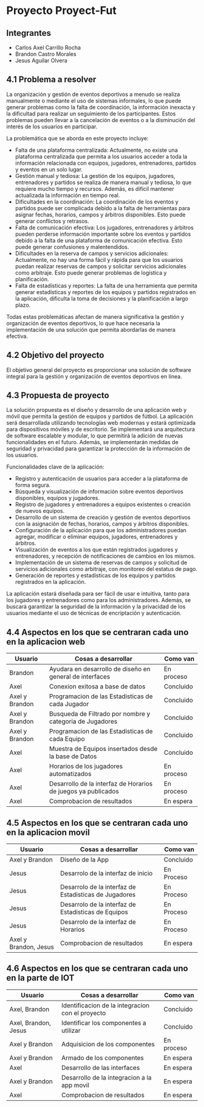 # Proyecto Proyect-Fut

## Integrantes
- Carlos Axel Carrillo Rocha
- Brandon Castro Morales
- Jesus Aguilar Olvera

## 4.1 Problema a resolver

La organización y gestión de eventos deportivos a menudo se realiza manualmente o mediante el uso de sistemas informales, lo que puede generar problemas como la falta de coordinación, la información inexacta y la dificultad para realizar un seguimiento de los participantes. Estos problemas pueden llevar a la cancelación de eventos o a la disminución del interés de los usuarios en participar.

La problemática que se aborda en este proyecto incluye: 
- Falta de una plataforma centralizada: Actualmente, no existe una plataforma centralizada que permita a los usuarios acceder a toda la información relacionada con equipos, jugadores, entrenadores, partidos y eventos en un solo lugar. 
- Gestión manual y tediosa: La gestión de los equipos, jugadores, entrenadores y partidos se realiza de manera manual y tediosa, lo que requiere mucho tiempo y recursos. Además, es difícil mantener actualizada la información en tiempo real.
- Dificultades en la coordinación: La coordinación de los eventos y partidos puede ser complicada debido a la falta de herramientas para asignar fechas, horarios, campos y árbitros disponibles. Esto puede generar conflictos y retrasos. 
- Falta de comunicación efectiva: Los jugadores, entrenadores y árbitros pueden perderse información importante sobre los eventos y partidos debido a la falta de una plataforma de comunicación efectiva. Esto puede generar confusiones y malentendidos.
- Dificultades en la reserva de campos y servicios adicionales: Actualmente, no hay una forma fácil y rápida para que los usuarios puedan realizar reservas de campos y solicitar servicios adicionales como arbitraje. Esto puede generar problemas de logística y planificación.
- Falta de estadísticas y reportes: La falta de una herramienta que permita generar estadísticas y reportes de los equipos y partidos registrados en la aplicación, dificulta la toma de decisiones y la planificación a largo plazo.

Todas estas problemáticas afectan de manera significativa la gestión y organización de eventos deportivos, lo que hace necesaria la implementación de una solución que permita abordarlas de manera efectiva.

## 4.2 Objetivo del proyecto

El objetivo general del proyecto es proporcionar una solución de software integral para la gestión y organización de eventos deportivos en línea.

## 4.3 Propuesta de proyecto

La solución propuesta es el diseño y desarrollo de una aplicación web y móvil que permita la gestión de equipos y partidos de fútbol. La aplicación será desarrollada utilizando tecnologías web modernas y estará optimizada para dispositivos móviles y de escritorio. Se implementará una arquitectura de software escalable y modular, lo que permitirá la adición de nuevas funcionalidades en el futuro. Además, se implementarán medidas de seguridad y privacidad para garantizar la protección de la información de los usuarios.

Funcionalidades clave de la aplicación:
- Registro y autenticación de usuarios para acceder a la plataforma de forma segura.
- Búsqueda y visualización de información sobre eventos deportivos disponibles, equipos y jugadores.
- Registro de jugadores y entrenadores a equipos existentes o creación de nuevos equipos.
- Desarrollo de un sistema de creación y gestión de eventos deportivos con la asignación de fechas, horarios, campos y árbitros disponibles.
- Configuración de la aplicación para que los administradores puedan agregar, modificar o eliminar equipos, jugadores, entrenadores y árbitros.
- Visualización de eventos a los que están registrados jugadores y entrenadores, y recepción de notificaciones de cambios en los mismos.
- Implementación de un sistema de reservas de campos y solicitud de servicios adicionales como arbitraje, con monitoreo del estatus de pago.
- Generación de reportes y estadísticas de los equipos y partidos registrados en la aplicación.

La aplicación estará diseñada para ser fácil de usar e intuitiva, tanto para los jugadores y entrenadores como para los administradores. Además, se buscará garantizar la seguridad de la información y la privacidad de los usuarios mediante el uso de técnicas de encriptación y autenticación.


## 4.4 Aspectos en los que se centraran cada uno en la aplicacion web
| Usuario         | Cosas a desarrollar | Como van   | 
|---------------|----------------|---------------|
| Brandon       | Ayudara en desarrollo de diseño en general de interfaces | En proceso |
| Axel          | Conexion exitosa a base de datos | Concluido |
| Axel y Brandon| Programacion de las Estadisticas de cada Jugador | Concluido |
| Axel y Brandon| Busqueda de Filtrado por nombre y categoria de Jugadores |  Concluido  |
| Axel y Brandon| Programacion de las Estadisticas de cada Equipo | Concluido |
| Axel          | Muestra de Equipos insertados desde la base de Datos | Concluido |
| Axel          | Horarios de los jugadores automatizados | En proceso |
| Axel          | Desarrollo de la interfaz de Horarios de juegos ya publicados | En proceso |
| Axel          | Comprobacion de resultados | En espera |


## 4.5 Aspectos en los que se centraran cada uno en la aplicacion movil
| Usuario         | Cosas a desarrollar | Como van   | 
|-----------------|----------------|---------------|
| Axel y Brandon  | Diseño de la App | Concluido |
| Jesus           | Desarrolo de la interfaz de inicio | En Proceso |
| Jesus           | Desarrolo de la interfaz de Estadisticas de Jugadores | En Proceso |
| Jesus           | Desarrolo de la interfaz de Estadisticas de Equipos | En Proceso |
| Jesus           | Desarrolo de la interfaz de Horarios | En Proceso |
| Axel y Brandon, Jesus | Comprobacion de resultados | En espera |


## 4.6 Aspectos en los que se centraran cada uno en la parte de IOT
| Usuario                | Cosas a desarrollar | Como van   | 
|------------------------|----------------|---------------|
| Axel, Brandon          | Identificacion de la integracion con el proyecto | Concluido |
| Axel, Brandon, Jesus   | Identificar los componentes a utilizar | Concluido |
| Axel y Brandon         | Adquisicion de los componentes | En proceso |
| Axel y Brandon         | Armado de los componentes | En espera |
| Axel                   | Desarrollo de las interfaces | En espera |
| Axel y Brandon         | Desarrollo de la integracion a la app movil | En espera |
| Axel                   | Comprobacion de resultados | En espera |












